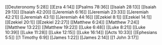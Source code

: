 [[Deuteronomy 5:28]]
[[Ezra 4:14]]
[[Psalms 78:36]]
[[Isaiah 28:13]]
[[Isaiah 29:13]]
[[Isaiah 42:20]]
[[Jeremiah 6:16]]
[[Jeremiah 23:33]]
[[Jeremiah 42:21]]
[[Jeremiah 43:1]]
[[Jeremiah 44:16]]
[[Ezekiel 8:1]]
[[Ezekiel 14:1]]
[[Ezekiel 20:1]]
[[Ezekiel 22:27]]
[[Matthew 6:24]]
[[Matthew 7:24]]
[[Matthew 13:22]]
[[Matthew 19:22]]
[[Luke 6:48]]
[[Luke 8:21]]
[[Luke 10:39]]
[[Luke 11:28]]
[[Luke 12:15]]
[[Luke 16:14]]
[[Acts 10:33]]
[[Ephesians 5:5]]
[[1 Timothy 6:9]]
[[James 1:22]]
[[James 2:14]]
[[1 John 3:17]]

